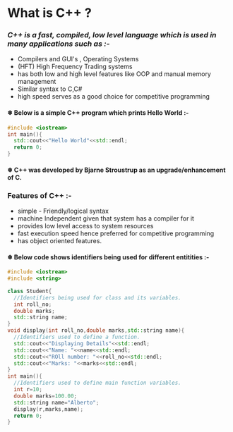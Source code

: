# What is C++ ?

### *C++ is a fast, compiled, low level language which is used in many applications such as :-*

* Compilers and GUI's , Operating Systems
* (HFT) High Frequency Trading systems
* has both low and high level features like OOP and manual memory management
* Similar syntax to C,C#
* high speed serves as a good choice for competitive programming

#### ❄ Below is a simple C++ program which prints Hello World :-

``` cpp
#include <iostream>
int main(){
  std::cout<<"Hello World"<<std::endl;
  return 0;
}
```
#### ❄ C++ was developed by Bjarne Stroustrup as an upgrade/enhancement of C.

### Features of C++ :-

* simple - Friendly/logical syntax
* machine Independent given that system has a compiler for it
* provides low level access to system resources
* fast execution speed hence preferred for competitive programming
* has object oriented features.

#### ❄ Below code shows identifiers being used for different entitities :-

``` cpp
#include <iostream>
#include <string>

class Student{
  //Identifiers being used for class and its variables.
  int roll_no;
  double marks;
  std::string name;
}
void display(int roll_no,double marks,std::string name){
  //Identifiers used to define a function.
  std::cout<<"Displaying Details"<<std::endl;
  std::cout<<"Name: "<<name<<std::endl;
  std::cout<<"ROll number: "<<roll_no<<std::endl;
  std::cout<<"Marks: "<<marks<<std::endl;
}
int main(){
  //Identifiers used to define main function variables.
  int r=10;
  double marks=100.00;
  std::string name="Alberto";
  display(r,marks,name);
  return 0;
}
```


  



